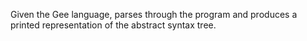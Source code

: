 Given the Gee language, parses through the program and produces a printed representation of the abstract syntax tree.
